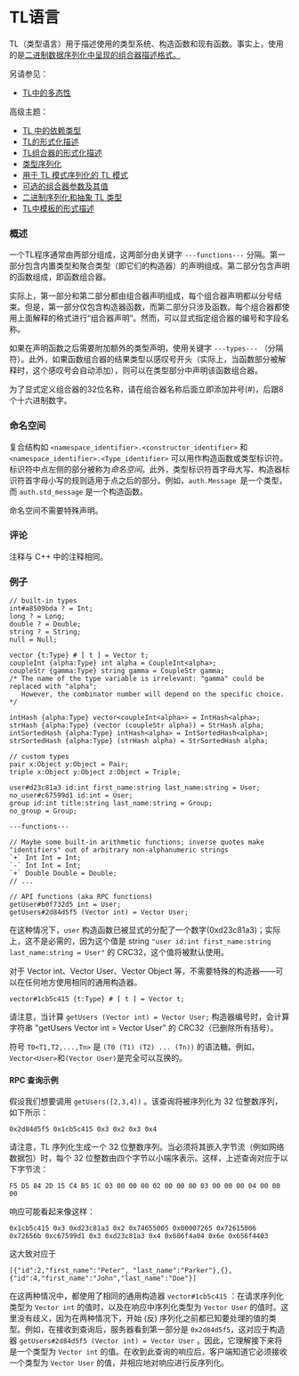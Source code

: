 # TL语言

TL（类型语言）用于描述使用的类型系统、构造函数和现有函数。事实上，使用的是[二进制数据序列化中呈现的组合器描述格式。](https://core.telegram.org/mtproto/serialize)

另请参见：

-   [TL中的多态性](https://core.telegram.org/mtproto/TL-polymorph)

高级主题：

-   [TL 中的依赖类型](https://core.telegram.org/mtproto/TL-dependent)
-   [TL的形式化描述](https://core.telegram.org/mtproto/TL-formal)
-   [TL组合器的形式化描述](https://core.telegram.org/mtproto/TL-combinators)
-   [类型序列化](https://core.telegram.org/mtproto/TL-types)
-   [用于 TL 模式序列化的 TL 模式](https://core.telegram.org/mtproto/TL-tl)
-   [可选的组合器参数及其值](https://core.telegram.org/mtproto/TL-optargs)
-   [二进制序列化和抽象 TL 类型](https://core.telegram.org/mtproto/TL-abstract-types)
-   [TL中模板的形式描述](https://core.telegram.org/mtproto/TL-patterns)

### 概述

一个TL程序通常由两部分组成，这两部分由关键字 `---functions---` 分隔。第一部分包含内置类型和聚合类型（即它们的构造器）的声明组成。第二部分包含声明的函数组成，即函数组合器。

实际上，第一部分和第二部分都由组合器声明组成，每个组合器声明都以分号结束。但是，第一部分仅包含构造器函数，而第二部分只涉及函数。每个组合器都使用上面解释的格式进行“组合器声明”。然而，可以显式指定组合器的编号和字段名称。

如果在声明函数之后需要附加额外的类型声明，使用关键字 `---types---` （分隔符）。此外，如果函数组合器的结果类型以感叹号开头（实际上，当函数部分被解释时，这个感叹号会自动添加），则可以在类型部分中声明该函数组合器。

为了显式定义组合器的32位名称，请在组合器名称后面立即添加井号(#)，后跟8个十六进制数字。

### 命名空间

复合结构如 `<namespace_identifier>.<constructor_identifier>` 和 `<namespace_identifier>.<Type_identifier>` 可以用作构造函数或类型标识符。标识符中点左侧的部分被称为*命名空间*。此外，类型标识符首字母大写、构造器标识符首字母小写的规则适用于点之后的部分。例如，`auth.Message `是一个类型，而 `auth.std_message` 是一个构造函数。

命名空间不需要特殊声明。

### 评论

注释与 C++ 中的注释相同。

### 例子

```
// built-in types
int#a8509bda ? = Int;
long ? = Long;
double ? = Double;
string ? = String;
null = Null;

vector {t:Type} # [ t ] = Vector t;
coupleInt {alpha:Type} int alpha = CoupleInt<alpha>;
coupleStr {gamma:Type} string gamma = CoupleStr gamma;  
/* The name of the type variable is irrelevant: "gamma" could be replaced with "alpha"; 
   However, the combinator number will depend on the specific choice. */

intHash {alpha:Type} vector<coupleInt<alpha>> = IntHash<alpha>;
strHash {alpha:Type} (vector (coupleStr alpha)) = StrHash alpha;
intSortedHash {alpha:Type} intHash<alpha> = IntSortedHash<alpha>;
strSortedHash {alpha:Type} (strHash alpha) = StrSortedHash alpha;

// custom types
pair x:Object y:Object = Pair;
triple x:Object y:Object z:Object = Triple;

user#d23c81a3 id:int first_name:string last_name:string = User;
no_user#c67599d1 id:int = User;
group id:int title:string last_name:string = Group;
no_group = Group;

---functions---

// Maybe some built-in arithmetic functions; inverse quotes make "identifiers" out of arbitrary non-alphanumeric strings
`+` Int Int = Int;
`-` Int Int = Int;
`+` Double Double = Double;
// ...

// API functions (aka RPC functions)
getUser#b0f732d5 int = User;
getUsers#2d84d5f5 (Vector int) = Vector User;
```

在这种情况下，`user` 构造函数已被显式的分配了一个数字(0xd23c81a3)；实际上，这不是必需的，因为这个值是 string  `"user id:int first_name:string last_name:string = User"` 的 CRC32，这个值将被默认使用。

对于 Vector int、Vector User、Vector Object 等，不需要特殊的构造器——可以在任何地方使用相同的通用构造器。

```
vector#1cb5c415 {t:Type} # [ t ] = Vector t;
```

请注意，当计算 `getUsers (Vector int) = Vector User;` 构造器编号时，会计算字符串 "getUsers Vector int = Vector User" 的 CRC32（已删除所有括号）。

符号 `T0<T1,T2,...,Tn>` 是 `(T0 (T1) (T2) ... (Tn))` 的语法糖。例如，`Vector<User>`和`(Vector User)`是完全可以互换的。

#### RPC 查询示例

假设我们想要调用 `getUsers([2,3,4])` 。该查询将被序列化为 32 位整数序列，如下所示：

```
0x2d84d5f5 0x1cb5c415 0x3 0x2 0x3 0x4
```

请注意，TL 序列化生成一个 32 位整数序列。当必须将其嵌入字节流（例如网络数据包）时，每个 32 位整数由四个字节以小端序表示。这样，上述查询对应于以下字节流：

```
F5 D5 84 2D 15 C4 B5 1C 03 00 00 00 02 00 00 00 03 00 00 00 04 00 00 00
```

响应可能看起来像这样：

```
0x1cb5c415 0x3 0xd23c81a3 0x2 0x74655005 0x00007265 0x72615006 0x72656b 0xc67599d1 0x3 0xd23c81a3 0x4 0x686f4a04 0x6e 0x656f4403
```

这大致对应于

```
[{"id":2,"first_name":"Peter", "last_name":"Parker"},{},{"id":4,"first_name":"John","last_name":"Doe"}]
```

在这两种情况中，都使用了相同的通用构造器 `vector#1cb5c415` ：在请求序列化类型为 `Vector int` 的值时，以及在响应中序列化类型为 `Vector User` 的值时。这里没有歧义，因为在两种情况下，开始 (反) 序列化之前都已知要处理的值的类型。例如，在接收到查询后，服务器看到第一部分是 `0x2d84d5f5`，这对应于构造器 `getUsers#2d84d5f5 (Vector int) = Vector User` 。因此，它理解接下来将是一个类型为 `Vector int` 的值。在收到此查询的响应后，客户端知道它必须接收一个类型为 `Vector User` 的值，并相应地对响应进行反序列化。

